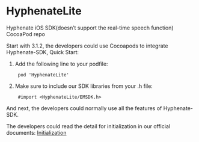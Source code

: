 # HyphenateLite


Hyphenate iOS SDK(doesn’t support the real-time speech function)  CocoaPod repo

Start with 3.1.2, the developers could use Cocoapods to integrate Hyphenate-SDK, Quick Start:

1. Add the following line to your podfile:

		pod 'HyphenateLite'
		
2. Make sure to include our SDK libraries from your .h file:

		#import <HyphenateLite/EMSDK.h>
		
And next, the developers could normally use all the features of Hyphenate-SDK.

The developers could read the detail for initialization in our official documents: [Initialization](http://docs.hyphenate.io/im/iosclientintegration/iossdkimport)